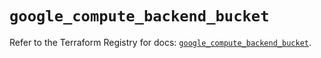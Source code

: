 # `google_compute_backend_bucket`

Refer to the Terraform Registry for docs: [`google_compute_backend_bucket`](https://registry.terraform.io/providers/hashicorp/google/6.50.0/docs/resources/compute_backend_bucket).
